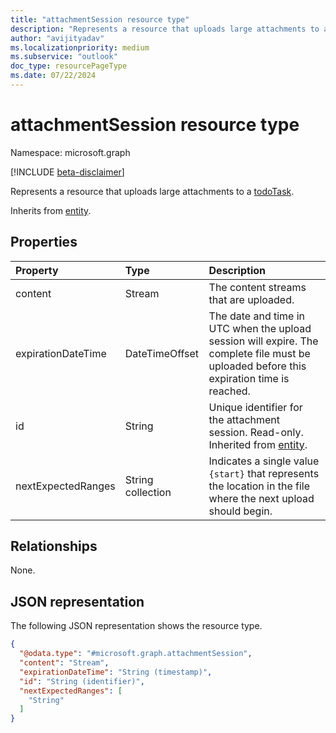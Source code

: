 ```yaml
---
title: "attachmentSession resource type"
description: "Represents a resource that uploads large attachments to a todoTask."
author: "avijityadav"
ms.localizationpriority: medium
ms.subservice: "outlook"
doc_type: resourcePageType
ms.date: 07/22/2024
---
```


# attachmentSession resource type

Namespace: microsoft.graph

[!INCLUDE [beta-disclaimer](../../includes/beta-disclaimer.md)]

Represents a resource that uploads large attachments to a [todoTask](../resources/todotask.md).

Inherits from [entity](../resources/entity.md).

## Properties
|Property|Type|Description|
|:---|:---|:---|
|content|Stream|The content streams that are uploaded.|
|expirationDateTime|DateTimeOffset| The date and time in UTC when the upload session will expire. The complete file must be uploaded before this expiration time is reached.|
|id|String|Unique identifier for the attachment session. Read-only. Inherited from [entity](../resources/entity.md).|
|nextExpectedRanges|String collection|Indicates a single value `{start}` that represents the location in the file where the next upload should begin.|

## Relationships
None.

## JSON representation
The following JSON representation shows the resource type.
<!-- {
  "blockType": "resource",
  "keyProperty": "id",
  "@odata.type": "microsoft.graph.attachmentSession",
  "baseType": "microsoft.graph.entity",
  "openType": false
}
-->
``` json
{
  "@odata.type": "#microsoft.graph.attachmentSession",
  "content": "Stream",
  "expirationDateTime": "String (timestamp)",
  "id": "String (identifier)",
  "nextExpectedRanges": [
    "String"
  ]
}
```


